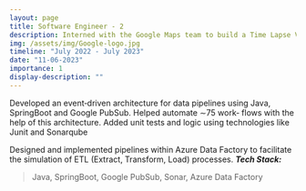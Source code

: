 ```yaml
---
layout: page
title: Software Engineer - 2
description: Interned with the Google Maps team to build a Time Lapse Visualizer for customizable geographic datasets.
img: /assets/img/Google-logo.jpg
timeline: "July 2022 - July 2023"
date: "11-06-2023"
importance: 1
display-description: ""
---
```



Developed an event‐driven architecture for data pipelines using Java, SpringBoot and Google PubSub. Helped automate ∼75 work‐ flows with the help of this architecture. Added unit tests and logic using technologies like Junit and Sonarqube

Designed and implemented pipelines within Azure Data Factory to facilitate the simulation of ETL (Extract, Transform, Load) processes.
***Tech Stack:***
> Java, SpringBoot, Google PubSub, Sonar, Azure Data Factory